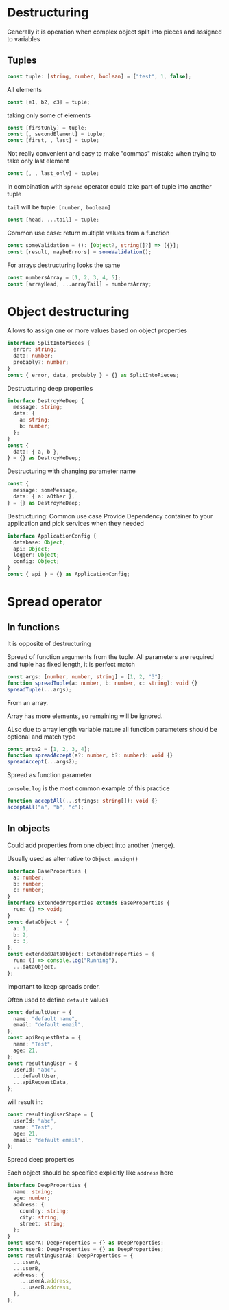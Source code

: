 # Destructuring

Generally it is operation when complex object split into pieces and assigned to variables

## Tuples

```ts
const tuple: [string, number, boolean] = ["test", 1, false];
```

All elements

```ts
const [e1, b2, c3] = tuple;
```

taking only some of elements

```ts
const [firstOnly] = tuple;
const [, secondElement] = tuple;
const [first, , last] = tuple;
```

Not really convenient and easy to make "commas" mistake when trying to take only last element

```ts
const [, , last_only] = tuple;
```

In combination with `spread` operator could take part of tuple into another tuple

`tail` will be tuple: `[number, boolean]`

```ts
const [head, ...tail] = tuple;
```

Common use case: return multiple values from a function

```ts
const someValidation = (): [Object?, string[]?] => [{}];
const [result, maybeErrors] = someValidation();
```

For arrays destructuring looks the same

```ts
const numbersArray = [1, 2, 3, 4, 5];
const [arrayHead, ...arrayTail] = numbersArray;
```

# Object destructuring

Allows to assign one or more values based on object properties

```ts
interface SplitIntoPieces {
  error: string;
  data: number;
  probably?: number;
}
const { error, data, probably } = {} as SplitIntoPieces;
```

Destructuring deep properties

```ts
interface DestroyMeDeep {
  message: string;
  data: {
    a: string;
    b: number;
  };
}
const {
  data: { a, b },
} = {} as DestroyMeDeep;
```

Destructuring with changing parameter name

```ts
const {
  message: someMessage,
  data: { a: aOther },
} = {} as DestroyMeDeep;
```

Destructuring: Common use case
Provide Dependency container to your application and pick services when they needed

```ts
interface ApplicationConfig {
  database: Object;
  api: Object;
  logger: Object;
  config: Object;
}
const { api } = {} as ApplicationConfig;
```

# Spread operator

## In functions

It is opposite of destructuring

Spread of function arguments from the tuple.
All parameters are required and tuple has fixed length, it is perfect match

```ts
const args: [number, number, string] = [1, 2, "3"];
function spreadTuple(a: number, b: number, c: string): void {}
spreadTuple(...args);
```

From an array.

Array has more elements, so remaining will be ignored.

ALso due to array length variable nature all function parameters should be optional and match type

```ts
const args2 = [1, 2, 3, 4];
function spreadAccept(a?: number, b?: number): void {}
spreadAccept(...args2);
```

Spread as function parameter

`console.log` is the most common example of this practice

```ts
function acceptAll(...strings: string[]): void {}
acceptAll("a", "b", "c");
```

## In objects

Could add properties from one object into another (merge).

Usually used as alternative to `Object.assign()`

```ts
interface BaseProperties {
  a: number;
  b: number;
  c: number;
}
interface ExtendedProperties extends BaseProperties {
  run: () => void;
}
const dataObject = {
  a: 1,
  b: 2,
  c: 3,
};
const extendedDataObject: ExtendedProperties = {
  run: () => console.log("Running"),
  ...dataObject,
};
```

Important to keep spreads order.

Often used to define `default` values

```ts
const defaultUser = {
  name: "default name",
  email: "default email",
};
const apiRequestData = {
  name: "Test",
  age: 21,
};
const resultingUser = {
  userId: "abc",
  ...defaultUser,
  ...apiRequestData,
};
```

will result in:

```ts
const resultingUserShape = {
  userId: "abc",
  name: "Test",
  age: 21,
  email: "default email",
};
```

Spread deep properties

Each object should be specified explicitly like `address` here

```ts
interface DeepProperties {
  name: string;
  age: number;
  address: {
    country: string;
    city: string;
    street: string;
  };
}
const userA: DeepProperties = {} as DeepProperties;
const userB: DeepProperties = {} as DeepProperties;
const resultingUserAB: DeepProperties = {
  ...userA,
  ...userB,
  address: {
    ...userA.address,
    ...userB.address,
  },
};
```
